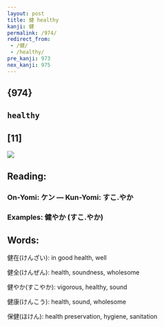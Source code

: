 ```yaml
---
layout: post
title: 健 healthy
kanji: 健
permalink: /974/
redirect_from:
 - /健/
 - /healthy/
pre_kanji: 973
nex_kanji: 975
---
```


## {974}

## `healthy`

## [11]

<div class="stroke"><img src="E581A5.png" /></div>

## Reading:

### On-Yomi: ケン &mdash; Kun-Yomi: すこ.やか

### Examples: 健やか (すこ.やか)

## Words:

健在(けんざい): in good health, well

健全(けんぜん): health, soundness, wholesome

健やか(すこやか): vigorous, healthy, sound

健康(けんこう): health, sound, wholesome

保健(ほけん): health preservation, hygiene, sanitation
